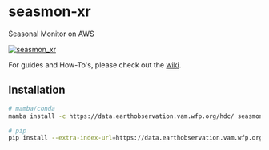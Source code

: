 # seasmon-xr
Seasonal Monitor on AWS

[![seasmon_xr](https://github.com/WFP-VAM/seasmon_xr/actions/workflows/seasmon_xr.yaml/badge.svg?branch=main)](https://github.com/WFP-VAM/seasmon_xr/actions/workflows/seasmon_xr.yaml)

For guides and How-To's, please check out the [wiki](https://github.com/WFP-VAM/seasmon_xr/wiki).

## Installation

```bash
# mamba/conda
mamba install -c https://data.earthobservation.vam.wfp.org/hdc/ seasmon-xr

# pip
pip install --extra-index-url=https://data.earthobservation.vam.wfp.org/pypi/ seasmon-xr
```
